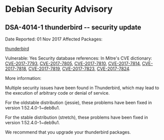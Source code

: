 
Debian Security Advisory
========================


DSA-4014-1 thunderbird -- security update
-----------------------------------------



Date Reported:
01 Nov 2017
Affected Packages:

[thunderbird](https://packages.debian.org/src:thunderbird)

Vulnerable:
Yes
Security database references:
In Mitre's CVE dictionary: [CVE-2017-7793](https://security-tracker.debian.org/tracker/CVE-2017-7793), [CVE-2017-7805](https://security-tracker.debian.org/tracker/CVE-2017-7805), [CVE-2017-7810](https://security-tracker.debian.org/tracker/CVE-2017-7810), [CVE-2017-7814](https://security-tracker.debian.org/tracker/CVE-2017-7814), [CVE-2017-7818](https://security-tracker.debian.org/tracker/CVE-2017-7818), [CVE-2017-7819](https://security-tracker.debian.org/tracker/CVE-2017-7819), [CVE-2017-7823](https://security-tracker.debian.org/tracker/CVE-2017-7823), [CVE-2017-7824](https://security-tracker.debian.org/tracker/CVE-2017-7824).  

More information:

Multiple security issues have been found in Thunderbird, which may lead
to the execution of arbitrary code or denial of service.


For the oldstable distribution (jessie), these problems have been fixed
in version 1:52.4.0-1~deb8u1.


For the stable distribution (stretch), these problems have been fixed in
version 1:52.4.0-1~deb9u1.


We recommend that you upgrade your thunderbird packages.





